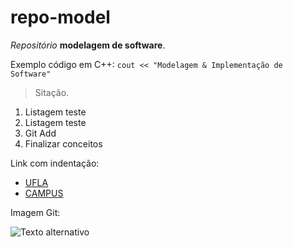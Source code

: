 # repo-model
*Repositório* **modelagem de software**.

Exemplo código em C++:
`cout << "Modelagem & Implementação de Software"`

> Sitação.
1. Listagem teste
2. Listagem teste
3. Git Add
4. Finalizar conceitos

Link com indentação: 
* [UFLA](www.ufla.br)
* [CAMPUS](www.campusvirtual.ufla.br)

Imagem Git:

![Texto alternativo](https://encrypted-tbn0.gstatic.com/images?q=tbn:ANd9GcSe-cdPB7fpvhzDdUq-xvIBuK9rgBv6rPOYhqZGhZI&s)
